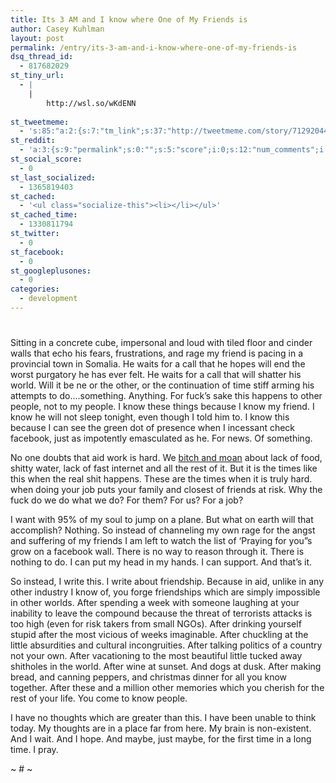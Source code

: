 ```yaml
---
title: Its 3 AM and I know where One of My Friends is
author: Casey Kuhlman
layout: post
permalink: /entry/its-3-am-and-i-know-where-one-of-my-friends-is
dsq_thread_id:
  - 817682029
st_tiny_url:
  - |
    |
        http://wsl.so/wKdENN
        
st_tweetmeme:
  - 's:85:"a:2:{s:7:"tm_link";s:37:"http://tweetmeme.com/story/7129204443";s:9:"url_count";i:0;}";'
st_reddit:
  - 'a:3:{s:9:"permalink";s:0:"";s:5:"score";i:0;s:12:"num_comments";i:0;}'
st_social_score:
  - 0
st_last_socialized:
  - 1365819403
st_cached:
  - '<ul class="socialize-this"><li></li></ul>'
st_cached_time:
  - 1330811794
st_twitter:
  - 0
st_facebook:
  - 0
st_googleplusones:
  - 0
categories:
  - development
---
```

# 

Sitting in a concrete cube, impersonal and loud with tiled floor and cinder walls that echo his fears, frustrations, and rage my friend is pacing in a provincial town in Somalia. He waits for a call that he hopes will end the worst purgatory he has ever felt. He waits for a call that will shatter his world. Will it be ne or the other, or the continuation of time stiff arming his attempts to do….something. Anything. For fuck’s sake this happens to other people, not to my people. I know these things because I know my friend. I know he will not sleep tonight, even though I told him to. I know this because I can see the green dot of presence when I incessant check facebook, just as impotently emasculated as he. For news. Of something.

No one doubts that aid work is hard. We [bitch and moan][1] about lack of food, shitty water, lack of fast internet and all the rest of it. But it is the times like this when the real shit happens. These are the times when it is truly hard. when doing your job puts your family and closest of friends at risk. Why the fuck do we do what we do? For them? For us? For a job?

 [1]: http://stuffaidworkerslike.com

I want with 95% of my soul to jump on a plane. But what on earth will that accomplish? Nothing. So instead of channeling my own rage for the angst and suffering of my friends I am left to watch the list of ‘Praying for you”s grow on a facebook wall. There is no way to reason through it. There is nothing to do. I can put my head in my hands. I can support. And that’s it.

So instead, I write this. I write about friendship. Because in aid, unlike in any other industry I know of, you forge friendships which are simply impossible in other worlds. After spending a week with someone laughing at your inability to leave the compound because the threat of terrorists attacks is too high (even for risk takers from small NGOs). After drinking yourself stupid after the most vicious of weeks imaginable. After chuckling at the little absurdities and cultural incongruities. After talking politics of a country not your own. After vacationing to the most beautiful little tucked away shitholes in the world. After wine at sunset. And dogs at dusk. After making bread, and canning peppers, and christmas dinner for all you know together. After these and a million other memories which you cherish for the rest of your life. You come to know people.

I have no thoughts which are greater than this. I have been unable to think today. My thoughts are in a place far from here. My brain is non-existent. And I wait. And I hope. And maybe, just maybe, for the first time in a long time. I pray.

~ # ~